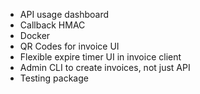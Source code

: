 * API usage dashboard
* Callback HMAC
* Docker
* QR Codes for invoice UI
* Flexible expire timer UI in invoice client
* Admin CLI to create invoices, not just API
* Testing package